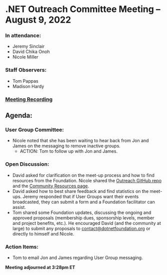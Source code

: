 # .NET Outreach Committee Meeting – August 9, 2022

### In attendance:

- Jeremy Sinclair
- David Chika Onoh
- Nicole Miller

### Staff Observers:

- Tom Pappas
- Madison Hardy

### [Meeting Recording](https://dotnetfoundation.sharepoint.com/:v:/g/EcvLwvq7RsxOsz3lORPqgeUBUdL0ZDfX_LbjyV3cpNkeGQ?e=4OwiWm) 

## Agenda:

### User Group Committee:
* Nicole noted that she has been waiting to hear back from Jon and James on the messaging to remove inactive groups.
    * ACTION: Tom to follow up with Jon and James.

### Open Discussion:
* David asked for clarification on the meet-up process and how to find resources from the Foundation. Nicole shared the [Outreach GitHub repo](https://github.com/dotnet-foundation/wg-outreach) and the [Community Resources page](https://dotnetfoundation.org/community/resources).
* David asked how to best share feedback and find statistics on the meet-ups. Jeremy responded that if User Groups want their events broadcasted, they can submit a form and a Foundation facilitator can assist.
* Tom shared some Foundation updates, discussing the ongoing and approved proposals (membership dues, sponsorship levels, member and project benefits, etc.). He encouraged David (and the community at large) to submit any proposals to contact@dotnetfoundation.org or directly to himself and Nicole.

### Action Items:
* Tom to email Jon and James regarding User Group messaging.

**Meeting adjourned at 3:28pm ET**